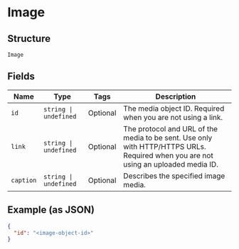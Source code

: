 
# Image

## Structure

`Image`

## Fields

| Name | Type | Tags | Description |
|  --- | --- | --- | --- |
| `id` | `string \| undefined` | Optional | The media object ID. Required when you are not using a link. |
| `link` | `string \| undefined` | Optional | The protocol and URL of the media to be sent. Use only with HTTP/HTTPS URLs. Required when you are not using an uploaded media ID. |
| `caption` | `string \| undefined` | Optional | Describes the specified image media. |

## Example (as JSON)

```json
{
  "id": "<image-object-id>"
}
```

